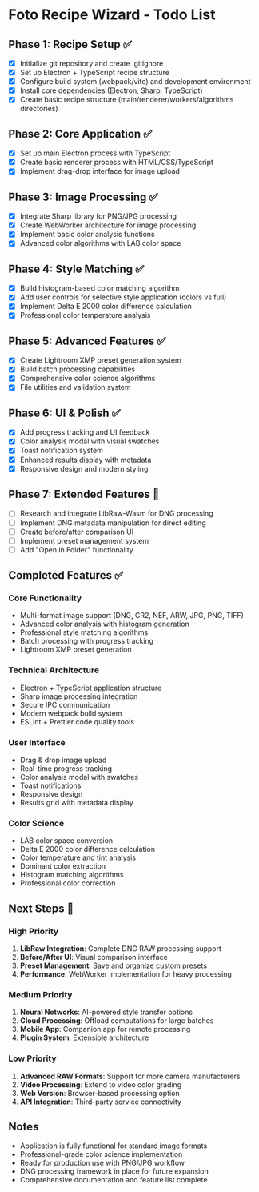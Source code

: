 # Foto Recipe Wizard - Todo List

## Phase 1: Recipe Setup ✅
- [x] Initialize git repository and create .gitignore
- [x] Set up Electron + TypeScript recipe structure
- [x] Configure build system (webpack/vite) and development environment
- [x] Install core dependencies (Electron, Sharp, TypeScript)
- [x] Create basic recipe structure (main/renderer/workers/algorithms directories)

## Phase 2: Core Application ✅
- [x] Set up main Electron process with TypeScript
- [x] Create basic renderer process with HTML/CSS/TypeScript
- [x] Implement drag-drop interface for image upload

## Phase 3: Image Processing ✅
- [x] Integrate Sharp library for PNG/JPG processing
- [x] Create WebWorker architecture for image processing
- [x] Implement basic color analysis functions
- [x] Advanced color algorithms with LAB color space

## Phase 4: Style Matching ✅
- [x] Build histogram-based color matching algorithm
- [x] Add user controls for selective style application (colors vs full)
- [x] Implement Delta E 2000 color difference calculation
- [x] Professional color temperature analysis

## Phase 5: Advanced Features ✅
- [x] Create Lightroom XMP preset generation system
- [x] Build batch processing capabilities
- [x] Comprehensive color science algorithms
- [x] File utilities and validation system

## Phase 6: UI & Polish ✅
- [x] Add progress tracking and UI feedback
- [x] Color analysis modal with visual swatches
- [x] Toast notification system
- [x] Enhanced results display with metadata
- [x] Responsive design and modern styling

## Phase 7: Extended Features 🚧
- [ ] Research and integrate LibRaw-Wasm for DNG processing
- [ ] Implement DNG metadata manipulation for direct editing
- [ ] Create before/after comparison UI
- [ ] Implement preset management system
- [ ] Add "Open in Folder" functionality

## Completed Features ✅

### Core Functionality
- Multi-format image support (DNG, CR2, NEF, ARW, JPG, PNG, TIFF)
- Advanced color analysis with histogram generation
- Professional style matching algorithms
- Batch processing with progress tracking
- Lightroom XMP preset generation

### Technical Architecture
- Electron + TypeScript application structure
- Sharp image processing integration
- Secure IPC communication
- Modern webpack build system
- ESLint + Prettier code quality tools

### User Interface
- Drag & drop image upload
- Real-time progress tracking
- Color analysis modal with swatches
- Toast notifications
- Responsive design
- Results grid with metadata display

### Color Science
- LAB color space conversion
- Delta E 2000 color difference calculation
- Color temperature and tint analysis
- Dominant color extraction
- Histogram matching algorithms
- Professional color correction

## Next Steps 🔮

### High Priority
1. **LibRaw Integration**: Complete DNG RAW processing support
2. **Before/After UI**: Visual comparison interface
3. **Preset Management**: Save and organize custom presets
4. **Performance**: WebWorker implementation for heavy processing

### Medium Priority
1. **Neural Networks**: AI-powered style transfer options
2. **Cloud Processing**: Offload computations for large batches
3. **Mobile App**: Companion app for remote processing
4. **Plugin System**: Extensible architecture

### Low Priority
1. **Advanced RAW Formats**: Support for more camera manufacturers
2. **Video Processing**: Extend to video color grading
3. **Web Version**: Browser-based processing option
4. **API Integration**: Third-party service connectivity

## Notes
- Application is fully functional for standard image formats
- Professional-grade color science implementation
- Ready for production use with PNG/JPG workflow
- DNG processing framework in place for future expansion
- Comprehensive documentation and feature list complete